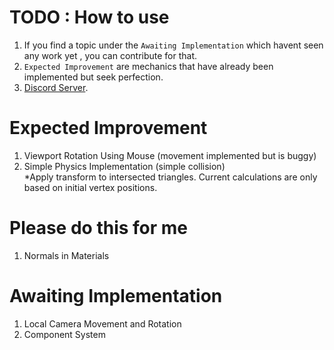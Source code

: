 # TODO : How to use
1) If you find a topic under the `Awaiting Implementation` which havent seen any work yet , you can contribute for that.
2) `Expected Improvement` are mechanics that have already been implemented but seek perfection.
3) <a href = "https://discord.gg/MN6ccBjJK9"> Discord Server</a>.

# Expected Improvement
1) Viewport Rotation Using Mouse (movement implemented but is buggy)
2) Simple Physics Implementation (simple collision)<br/>
*Apply transform to intersected triangles. Current calculations are only based on initial vertex positions.

# Please do this for me 
1) Normals in Materials
 
# Awaiting Implementation
1) Local Camera Movement and Rotation
2) Component System